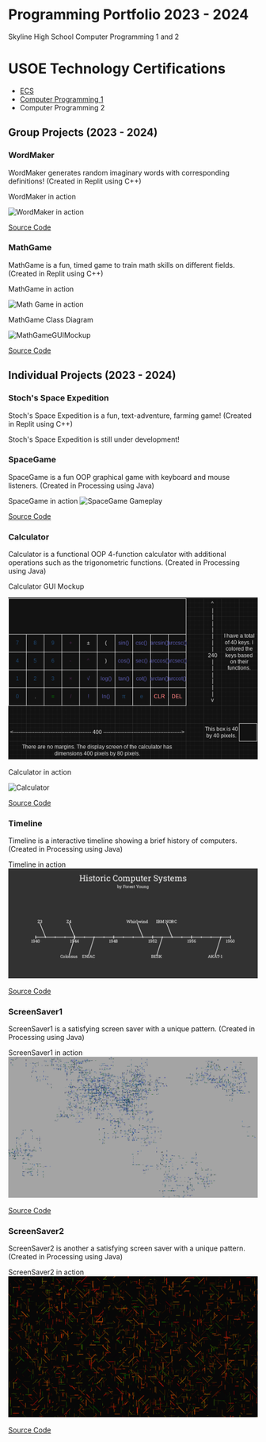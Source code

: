 # Programming Portfolio 2023 - 2024
Skyline High School Computer Programming 1 and 2

# USOE Technology Certifications
* [ECS](https://github.com/ForestNYoung/programming1portfolio/blob/main/images/ECSCertification.pdf)
* [Computer Programming 1](https://github.com/ForestNYoung/programming1portfolio/blob/main/images/ComputerProgramming1Certificate.pdf)
* Computer Programming 2

## Group Projects (2023 - 2024)

### WordMaker
WordMaker generates random imaginary words with corresponding definitions! (Created in Replit using C++)

WordMaker in action

![WordMaker in action](https://github.com/ForestNYoung/programming1portfolio/blob/main/images/WordMaker.png?raw=true)

[Source Code](https://replit.com/@9714599/WordMaker)

### MathGame
MathGame is a fun, timed game to train math skills on different fields. (Created in Replit using C++)

MathGame in action

![Math Game in action](https://github.com/ForestNYoung/programming1portfolio/blob/main/images/MathGame.png?raw=true)

MathGame Class Diagram

![MathGameGUIMockup](https://github.com/ForestNYoung/programming1portfolio/blob/main/images/MathGameClassDiagram.png?raw=true)

[Source Code](https://replit.com/@9714599/MathGame)

## Individual Projects (2023 - 2024)

### Stoch's Space Expedition
Stoch's Space Expedition is a fun, text-adventure, farming game! (Created in Replit using C++)

Stoch's Space Expedition is still under development!

### SpaceGame
SpaceGame is a fun OOP graphical game with keyboard and mouse listeners. (Created in Processing using Java)

SpaceGame in action
![SpaceGame Gameplay](https://github.com/ForestNYoung/programming1portfolio/blob/main/images/SpaceGame.png?raw=true)

[Source Code](https://github.com/ForestNYoung/programming1portfolio/raw/main/src/SpaceGame.zip)

### Calculator
Calculator is a functional OOP 4-function calculator with additional operations such as the trigonometric functions. (Created in Processing using Java)

Calculator GUI Mockup

![GUI Mockup](https://github.com/ForestNYoung/programming1portfolio/blob/main/images/CalculatorGUIMockup.png?raw=true)

Calculator in action 

![Calculator](https://github.com/ForestNYoung/programming1portfolio/blob/main/images/Calculator.png?raw=true)

[Source Code](https://github.com/ForestNYoung/programming1portfolio/raw/main/src/Calculator.zip)

### Timeline
Timeline is a interactive timeline showing a brief history of computers. (Created in Processing using Java)

Timeline in action
![Screen](https://github.com/ForestNYoung/programming1portfolio/blob/main/images/Timeline.png?raw=true)

[Source Code](https://github.com/ForestNYoung/programming1portfolio/raw/main/src/Timeline.zip)

### ScreenSaver1
ScreenSaver1 is a satisfying screen saver with a unique pattern. (Created in Processing using Java)

ScreenSaver1 in action
![Screen](https://github.com/ForestNYoung/programming1portfolio/blob/main/images/ScreenSaver1.png?raw=true)

[Source Code](https://github.com/ForestNYoung/programming1portfolio/raw/main/src/ScreenSaver.zip)

### ScreenSaver2
ScreenSaver2 is another a satisfying screen saver with a unique pattern. (Created in Processing using Java)

ScreenSaver2 in action
![Screen](https://github.com/ForestNYoung/programming1portfolio/blob/main/images/ScreenSaver2.png?raw=true)

[Source Code](https://github.com/ForestNYoung/programming1portfolio/raw/main/src/ScreenSaver2.zip)
